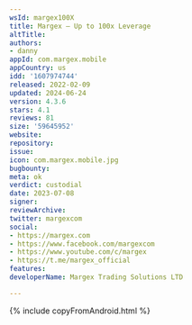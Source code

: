 ```yaml
---
wsId: margex100X
title: Margex – Up to 100x Leverage
altTitle: 
authors:
- danny
appId: com.margex.mobile
appCountry: us
idd: '1607974744'
released: 2022-02-09
updated: 2024-06-24
version: 4.3.6
stars: 4.1
reviews: 81
size: '59645952'
website: 
repository: 
issue: 
icon: com.margex.mobile.jpg
bugbounty: 
meta: ok
verdict: custodial
date: 2023-07-08
signer: 
reviewArchive: 
twitter: margexcom
social:
- https://margex.com
- https://www.facebook.com/margexcom
- https://www.youtube.com/c/margex
- https://t.me/margex_official
features: 
developerName: Margex Trading Solutions LTD

---
```


{% include copyFromAndroid.html %}
